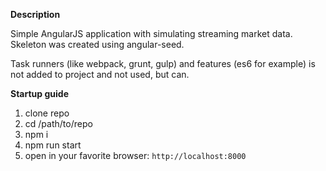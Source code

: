 **Description**

Simple AngularJS application with simulating streaming market data.
Skeleton was created using angular-seed.

Task runners (like webpack, grunt, gulp) and features (es6 for example) is not added to project and not used, but can.

**Startup guide**

1. clone repo
2. cd /path/to/repo
3. npm i
4. npm run start
5. open in your favorite browser: `http://localhost:8000`


